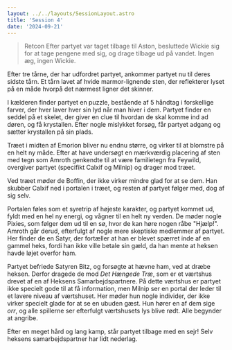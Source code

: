 ```yaml
---
layout: ../../layouts/SessionLayout.astro
title: 'Session 4'
date: '2024-09-21'
---
```


> Retcon
> Efter partyet var taget tilbage til Aston, besluttede Wickie sig for at tage pengene med sig, og drage tilbage ud på vandet. Ingen æg, ingen Wickie.

Efter tre tårne, der har udfordret partyet, ankommer partyet nu til deres sidste tårn. Et tårn lavet af hvide marmor-lignende sten, der reflekterer lyset på en måde hvorpå det nærmest ligner det skinner. 

I kælderen finder partyet en puzzle, bestående af 5 håndtag i forskellige farver, der hver laver hver sin lyd når man hiver i dem. Partyet finder en seddel på et skelet, der giver en clue til hvordan de skal komme ind ad døren, og få krystallen. Efter nogle mislykket forsøg, får partyet adgang og sætter krystallen på sin plads. 

Træet i midten af Emorion bliver nu endnu større, og virker til at blomstre på en helt ny måde. Efter at have undersøgt en mærkværdig placering af sten med tegn som Amroth genkendte til at være familietegn fra Feywild, overgiver partyet (specifikt Calxif og Milnip) og drager mod træet. 

Ved træet møder de Boffin, der ikke virker mindre glad for at se dem. Han skubber Calxif ned i portalen i træet, og resten af partyet følger med, dog af sig selv.

Portalen føles som et syretrip af højeste karakter, og partyet kommet ud, fyldt med en hel ny energi, og vågner til en helt ny verden. De møder nogle Pixies, som følger dem ud til en sø, hvor de kan høre nogen råbe "Hjælp!". Amroth går derud, efterfulgt af nogle mere skeptiske medlemmer af partyet. Her finder de en Satyr, der fortæller at han er blevet spærret inde af en gammel heks, fordi han ikke ville betale sin gæld, da han mente at heksen havde løjet overfor ham. 

Partyet befriede Satyren Bitz, og forsøgte at hævne ham, ved at dræbe heksen. Derfor dragede de mod *Det Hængede Træ*, som er et værtshus drevet af en af Heksens Samarbejdspartnere. På dette værtshus er partyet ikke specielt gode til at få information, men Milnip ser en portal der leder til et lavere niveau af værtshuset. Her møder hun nogle individer, der ikke virker specielt glade for at se en ubuden gæst. Hun hører en af dem sige *orr*, og alle spillerne ser efterfulgt værtshusets lys blive rødt. Alle begynder at angribe.

Efter en meget hård og lang kamp, står partyet tilbage med en sejr! Selv heksens samarbejdspartner har lidt nederlag. 